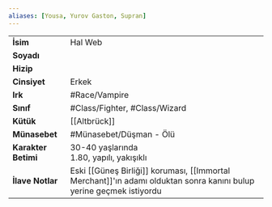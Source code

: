 ```yaml
---
aliases: [Yousa, Yurov Gaston, Supran]
---
```

|  |  |
|---|---|
| **İsim** | Hal Web|
| **Soyadı** | |
| **Hizip** | |
| **Cinsiyet** | Erkek|
| **Irk** | #Race/Vampire|
| **Sınıf** | #Class/Fighter, #Class/Wizard|
| **Kütük** | [[Altbrück]]|
| **Münasebet** | #Münasebet/Düşman - Ölü|
| **Karakter Betimi** | 30-40 yaşlarında<br>1.80, yapılı, yakışıklı|
| **İlave Notlar** | Eski [[Güneş Birliği]] koruması, [[Immortal Merchant]]'ın adamı olduktan sonra kanını bulup yerine geçmek istiyordu|
